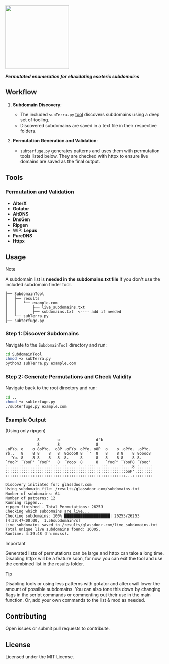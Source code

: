 <img src="https://github.com/user-attachments/assets/82544040-a80a-4ceb-8b04-0a3cbda5a0c1" height="200">

_**Permutated enumeration for elucidating esoteric subdomains**_

## Workflow

1. **Subdomain Discovery**:
    - The included `subTerra.py` [tool](https://github.com/lukeswitz/Subterfuge/blob/main/SubdomainTool/) discovers subdomains using a deep set of tooling.
    - Discovered subdomains are saved in a text file in their respective folders.

2. **Permutation Generation and Validation**:
    - `subterfuge.py` generates patterns and uses them with permutation tools listed below. They are checked with httpx to ensure live domains are saved as the final output.

## Tools

### Permutation and Validation
- **AlterX**
- **Gotator**
- **AltDNS**
- **DnsGen**
- **Ripgen**
- WIP: **Lepus**
- **PureDNS**
- **Httpx**

## Usage

> [!NOTE]  
> A subdomain list is **needed in the subdomains.txt file**
> If you don't use the included subdomain finder tool.
```
├── SubdomainTool
│   ├── results
│   │   └── example.com
│   │       ├── live_subdomains.txt
│   │       ├── subdomains.txt  <---- add if needed
│   └── subTerra.py
├── subterfuge.py

```

### Step 1: Discover Subdomains

Navigate to the `SubdomainTool` directory and run:
```bash
cd SubdomainTool
chmod +x subTerra.py
python3 subTerra.py example.com
```

### Step 2: Generate Permutations and Check Validity

Navigate back to the root directory and run:
```bash
cd ..
chmod +x subterfuge.py
./subterfuge.py example.com
```

### Example Output
(Using only ripgen)
```
              8        o                d'b                      
              8        8                8                        
.oPYo. o    o 8oPYo.  o8P .oPYo. oPYo. o8P  o    o .oPYo. .oPYo. 
Yb..   8    8 8    8   8  8oooo8 8  `'  8   8    8 8    8 8oooo8 
  'Yb. 8    8 8    8   8  8.     8      8   8    8 8    8 8.     
`YooP' `YooP' `YooP'   8  `Yooo' 8      8   `YooP' `YooP8 `Yooo' 
:.....::.....::.....:::..::.....:..:::::..:::.....::....8 :.....:
:::::::::::::::::::::::::::::::::::::::::::::::::::::ooP'.:::::::
:::::::::::::::::::::::::::::::::::::::::::::::::::::...:::::::::

Discovery initiated for: glassdoor.com
Using subdomain_file: /results/glassdoor.com/subdomains.txt
Number of subdomains: 64
Number of patterns: 12
Running ripgen...
ripgen finished - Total Permutations: 26253
Checking which subdomains are live...
Checking subdomains: 100%|████████████████████| 26253/26253 [4:39:47<00:00,  1.56subdomain/s]
Live subdomains saved to /results/glassdoor.com/live_subdomains.txt      
Total unique live subdomains found: 16005.                                                   
Runtime: 4:39:48 (hh:mm:ss).                                                                                                                           
```

> [!IMPORTANT]  
> Generated lists of permutations can be large and httpx csn take a long time.
> Disabling httpx will be a feature soon, for now you can exit the tool and use the combined list in the results folder. 

> [!TIP]  
> Disabling tools or using less patterns with gotator and alterx will lower the amount of possible subdomains. 
> You can also tone this down by changing flags in the script commands or commenting out their use in the main function. Or, add your own commands to the list & mod as needed. 


## Contributing

Open issues or submit pull requests to contribute.

## License

Licensed under the MIT License.
